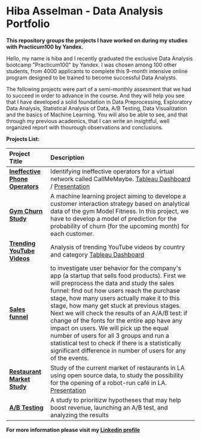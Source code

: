 # Hiba Asselman - Data Analysis Portfolio

**This repository groups the projects I have worked on during my studies with Practicum100 by Yandex.**

Hello, my name is hiba and I recently graduated the exclusive Data Analysis bootcamp "Practicum100" by Yandex. I was chosen among 100 other students, from 4000 applicants to complete this 9-month intensive online program designed to be trained to become successful Data Analysts. <br>

The following projects were part of a semi-monthly assesment that we had to succeed in order to advance in the course. And they will help you see that I have developed a solid foundation in Data Preprocessing, Exploratory Data Analysis, Statistical Analysis of Data, A/B Testing, Data Visualization and the basics of Machine Learning. You will also be able to see, and that through my previous academics, that I can write an insightful, well organized report with thourough observations and conclusions. <br>


**Projects List:**  


| Project Title              | Description                 | 
| :-------------------- | :--------------------- |
| **[Ineffective Phone Operators](/Ineffective-Operators-Study)**| Identifying ineffective operators for a virtual network called CallMeMaybe. [Tableau Dashboard](https://public.tableau.com/app/profile/hiba.asselman/viz/CallMeMaybeDashboard-Practicum100/CallMeMaybe-Dashboard) / [Presentation](https://onedrive.live.com/view.aspx?resid=38DE65FEA6C833DE!1267&ithint=file%2cpptx&authkey=!AEGFHq1uUskevY4) |
| **[Gym Churn Study](/Gym-Churn-Study)** | A machine learning project aiming to develope a customer interaction strategy based on analytical data of the gym Model Fitness. In this project, we have to develop a model of prediction for the probability of churn (for the upcoming month) for each customer.|
|**[Trending YouTube Videos](/Tableau-Dashboard)** | Analysis of trending YouTube videos by country and category [Tableau Dashboard](https://public.tableau.com/app/profile/hiba.asselman/viz/ProjectDashboard_16260328905280/Dashboard1) | 
| **[Sales funnel](/sales_funnel)** |to investigate user behavior for the company's app (a startup that sells food products). First we will preprocess the data and study the sales funnel: find out how users reach the purchase stage, how many users actually make it to this stage, how many get stuck at previous stages. Next we will check the results of an A/A/B test: if change of the fonts for the entire app have any impact on users. We will pick up the equal number of users for all 3 groups and run a statistical test to check if there is a statistically significant difference in number of users for any of the events. |
| **[Restaurant Market Study](/LA-Restaurant-Market-Study)** | Study of the current market of restaurants in LA using open source data, to study the possibility for the opening of a robot-run café in LA. [Presentation](https://1drv.ms/p/s!At4zyKb-Zd44iWti6PWLXulDHdhV?e=xKsCam)|
| **[A/B Testing](/AB-Testing)** | A study to prioritizw hypotheses that may help boost revenue, launching an A/B test, and analyzing the results|





**For more information please visit my [Linkedin profile](https://www.linkedin.com/h-asselman2)**
